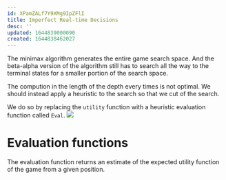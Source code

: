 ```yaml
---
id: XPamZALf7Y9XMg9IpZFlI
title: Imperfect Real-time Decisions
desc: ''
updated: 1644839000090
created: 1644838462027
---
```

The minimax algorithm generates the entire game search space. And the beta-alpha version of the algorithm still has to search all the way to the terminal states for a smaller portion of the search space. 

The compution in the length of the depth every times is not optimal. We should instead apply a heuristic to the search so that we cut of the search.

We do so by replacing the `utility` function with a heuristic evaluation function called `Eval`.
![](/assets/images/2022-02-14-12-41-13.png)

# Evaluation functions
The evaluation function returns an estimate of the expected utility function of the game from a given position. 
